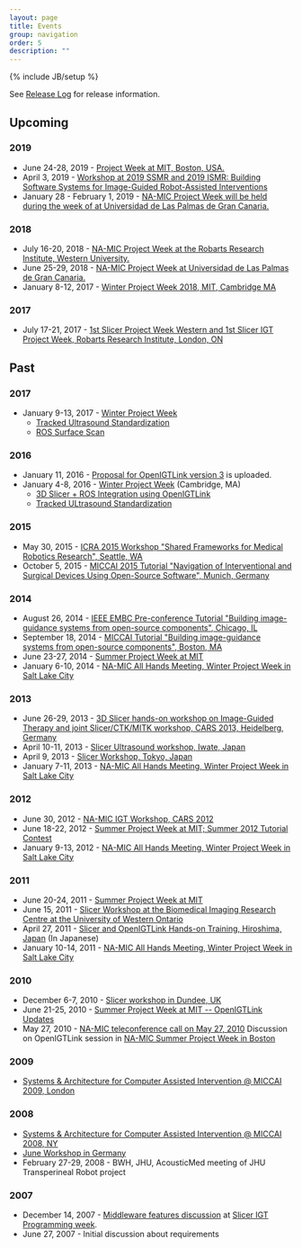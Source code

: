 ```yaml
---
layout: page
title: Events
group: navigation
order: 5
description: ""
---
```

{% include JB/setup %}

See [Release Log](releaselog.html) for release information.

## Upcoming

### 2019
* June 24-28, 2019 - [Project Week at MIT, Boston, USA.](https://na-mic.org/wiki/Project_Week_31)
* April 3, 2019 - [Workshop at 2019 SSMR and 2019 ISMR: Building Software Systems for Image-Guided Robot-Assisted Interventions](http://www.ismr.gatech.edu/workshop-program)
* January 28 - February 1, 2019 - [NA-MIC Project Week will be held during the week of  at Universidad de Las Palmas de Gran Canaria.](https://na-mic.github.io/ProjectWeek/PW30_2019_GranCanaria/)

### 2018
* July 16-20, 2018 - [NA-MIC Project Week at the Robarts Research Institute, Western University.](https://na-mic.github.io/ProjectWeek/PW29_2018_London_Canada/)
* June 25-29, 2018 - [NA-MIC Project Week at Universidad de Las Palmas de Gran Canaria.](https://na-mic.github.io/ProjectWeek/PW28_2018_GranCanaria/)
* January 8-12, 2017 - [Winter Project Week 2018, MIT, Cambridge MA](https://na-mic.org/wiki/Project_Week_27)

### 2017
* July 17-21, 2017 - [1st Slicer Project Week Western and 1st Slicer IGT Project Week, Robarts Research Institute, London, ON](http://wiki.imaging.robarts.ca/index.php/Main_Page)


## Past

### 2017
* January 9-13, 2017 - [Winter Project Week](https://www.na-mic.org/Wiki/index.php/2017_Winter_Project_Week)
  * [Tracked Ultrasound Standardization](https://www.na-mic.org/Wiki/index.php/2017_Winter_Project_Week/Tracked_Ultrasound_Standardization)
  * [ROS Surface Scan](https://www.na-mic.org/Wiki/index.php/2017_Winter_Project_Week/ROS_Surface_Scan)

### 2016
* January 11, 2016 - [Proposal for OpenIGTLink version 3](http://localhost:4000/protocols/v3_proposal.html) is uploaded. 
* January 4-8, 2016 - [Winter Project Week](http://www.na-mic.org/Wiki/index.php/2016_Winter_Project_Week) (Cambridge, MA)
  * [3D Slicer + ROS Integration using OpenIGTLink](http://wiki.na-mic.org/Wiki/index.php/2016_Winter_Project_Week/Projects/SlicerROSIntegration)
  * [Tracked ULtrasound Standardization](http://wiki.na-mic.org/Wiki/index.php/2016_Winter_Project_Week/Projects/TrackedUltrasoundStandardization)

### 2015
* May 30, 2015 - [ICRA 2015 Workshop "Shared Frameworks for Medical Robotics Research", Seattle, WA](http://research.intusurg.com/workshops/icra-2015/)
* October 5, 2015 - [MICCAI 2015 Tutorial "Navigation of Interventional and Surgical Devices Using Open-Source Software", Munich, Germany](http://www.slicerigt.org/wp/miccai-2015-tutorial/)


### 2014
* August 26, 2014 - [IEEE EMBC Pre-conference Tutorial "Building image-guidance systems from open-source components", Chicago, IL](http://www.slicerigt.org/wp/embc-2014-tutorial/)
* September 18, 2014 - [MICCAI Tutorial "Building image-guidance systems from open-source components", Boston, MA](http://www.slicerigt.org/wp/miccai-2014-tutorial/)
* June 23-27, 2014 - [Summer Project Week at MIT](http://www.na-mic.org/Wiki/index.php/2014_Summer_Project_Week)
* January 6-10, 2014 - [NA-MIC All Hands Meeting, Winter Project Week in Salt Lake City](http://www.na-mic.org/Wiki/index.php/AHM_2014)

### 2013
* June 26-29, 2013 - [3D Slicer hands-on workshop on Image-Guided Therapy and joint Slicer/CTK/MITK workshop, CARS 2013, Heidelberg, Germany](http://www.na-mic.org/Wiki/index.php/CARS2013)
* April 10-11, 2013 - [Slicer Ultrasound workshop, Iwate, Japan](http://www.na-mic.org/Wiki/index.php/Iwate_2013_Training)
* April 9, 2013 - [Slicer Workshop, Tokyo, Japan](http://www.na-mic.org/Wiki/index.php/Tokyo_2013_Training)
* January 7-11, 2013 - [NA-MIC All Hands Meeting, Winter Project Week in Salt Lake City](http://www.na-mic.org/Wiki/index.php/AHM_2013)

### 2012
* June 30, 2012 - [NA-MIC IGT Workshop, CARS 2012](http://www.na-mic.org/Wiki/index.php/CARS_2012)
* June 18-22, 2012 - [Summer Project Week at MIT; Summer 2012 Tutorial Contest](http://www.na-mic.org/Wiki/index.php/2012_Summer_Project_Week)
* January 9-13, 2012 - [NA-MIC All Hands Meeting, Winter Project Week in Salt Lake City](http://www.na-mic.org/Wiki/index.php/AHM_2012)

### 2011
* June 20-24, 2011 - [Summer Project Week at MIT](http://www.na-mic.org/Wiki/index.php/2011_Summer_Project_Week)
* June 15, 2011 - [Slicer Workshop at the Biomedical Imaging Research Centre at the University of Western Ontario](http://www.na-mic.org/Wiki/index.php/Events:2011-06-15-Robarts-Slicer-Workshop)
* April 27, 2011 - [Slicer and OpenIGTLink Hands-on Training, Hiroshima, Japan](http://www.na-mic.org/Wiki/index.php/Events:Slicer-Hands-On-Hiroshima-2011) (In Japanese)
* January 10-14, 2011 - [NA-MIC All Hands Meeting, Winter Project Week in Salt Lake City](http://www.na-mic.org/Wiki/index.php/AHM_2011)

### 2010
* December 6-7, 2010 - [Slicer workshop in Dundee, UK](http://www.na-mic.org/Wiki/index.php/Events:Dundee-Dec-2010)
* June 21-25, 2010 - [Summer Project Week at MIT -- OpenIGTLink Updates](http://www.na-mic.org/Wiki/index.php?title=2010_Summer_Project_Week)
* May 27, 2010 - [NA-MIC teleconference call on May 27, 2010](http://www.na-mic.org/Wiki/index.php?title=Engineering:TCON_2010) Discussion on OpenIGTLink session in [NA-MIC Summer Project Week in Boston](http://www.na-mic.org/Wiki/index.php?title=2010_Summer_Project_Week)

### 2009
* [Systems & Architecture for Computer Assisted Intervention @ MICCAI 2009, London](https://smarts.lcsr.jhu.edu/dokuwiki/doku.php?id=event:miccai.workshop.2009)

### 2008
* [Systems & Architecture for Computer Assisted Intervention @ MICCAI 2008, NY](http://na-mic.org/Wiki/index.php/Miccai_2008_Systems_and_Architecture_Workshop)
* [June Workshop in Germany](http://www.na-mic.org/Wiki/index.php?title=2008_June_Workshop_Germany)
* February 27-29, 2008 - BWH, JHU, AcousticMed meeting of JHU Transperineal Robot project

### 2007
* December 14, 2007 - [Middleware features discussion](http://www.slicer.org/slicerWiki/index.php/Slicer/Features/Middleware) at [Slicer IGT Programming week](http://www.na-mic.org/Wiki/index.php?title=2007_December_Slicer_IGT_Programming).
* June 27, 2007 - Initial discussion about requirements
